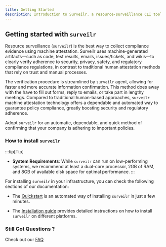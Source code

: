 ```yaml
---
title: Getting Started
description: Introduction to Surveilr, a resource-surveillance CLI tool.
---
```



## Getting started with `surveilr` 


Resource surveillance (`surveilr`) is the best way to collect compliance evidence using machine attestation. Surveilr uses machine-generated artifacts—such as code, test results, emails, issues/tickets, and wikis—to clearly verify adherence to security, privacy, safety, and regulatory compliance regulations, in contrast to traditional human attestation methods that rely on trust and manual processes.


The verification procedure is streamlined by `surveilr` agent, allowing for faster and more accurate information confirmation. This method does away with the have to fill out forms, reply to emails, or take part in lengthy meetings. Compared to traditional human-based approaches, `surveilr` machine attestation technology offers a dependable and automated way to guarantee policy compliance, greatly boosting security and regulatory adherence.

Adopt `surveilr` for an automatic, dependable, and quick method of confirming that your company is adhering to important policies.


### How to install `surveilr`

:::tip[Tip]

- **System Requirements**: While `surveilr` can run on low-performing systems, we recommend at least a dual-core processor, 2GB of RAM, and 8GB of available disk space for optimal performance.
:::

For installing `surveilr` in your infrastructure, you can check the following sections of our documentation:

* The [Quickstart](/docs/core/installation#quick-start) is an automated way of installing `surveilr` in just a few minutes.
  
* The [Installation guide](/docs/core/installation#installation-guide) provides detailed instructions on how to install `surveilr` on different platforms.
  




### Still Got Questions ?

Check out our [FAQ](https://www.surveilr.com/#faqs)

